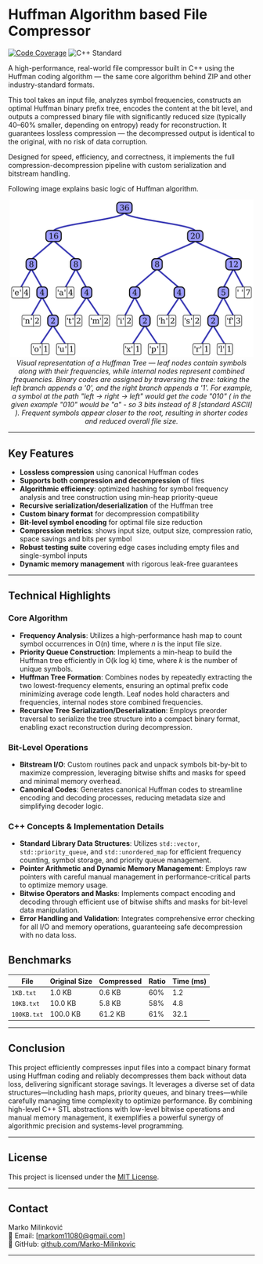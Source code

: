 # Huffman Algorithm based File Compressor

[![Code Coverage](https://img.shields.io/badge/coverage-95%25-brightgreen)](https://github.com/Marko-Milinkovic/Huffman-coding)
![C++ Standard](https://img.shields.io/badge/C%2B%2B-17-blue)

A high-performance, real-world file compressor built in C++ using the Huffman coding algorithm — the same core algorithm behind ZIP and other industry-standard formats.

This tool takes an input file, analyzes symbol frequencies, constructs an optimal Huffman binary prefix tree, encodes the content at the bit level, and outputs a compressed binary file with significantly reduced size (typically 40–60% smaller, depending on entropy) ready for reconstruction. It guarantees lossless compression — the decompressed output is identical to the original, with no risk of data corruption.

Designed for speed, efficiency, and correctness, it implements the full compression-decompression pipeline with custom serialization and bitstream handling.

Following image explains basic logic of Huffman algorithm.



<p align="center">
  <img src="assets/huffman_tree.png" alt="Huffman Tree" width="500"/><br>
  <em>Visual representation of a Huffman Tree — leaf nodes contain symbols along with their frequencies, while internal nodes represent combined frequencies. 
    Binary codes are assigned by traversing the tree: taking the left branch appends a '0', and the right branch appends a '1'. 
    For example, a symbol at the path "left → right → left" would get the code "010" ( in the given example "010" would be "a" - so 3 bits instead of 8 [standard ASCII] ). 
    Frequent symbols appear closer to the root, resulting in shorter codes and reduced overall file size.</em>
</p>



---

## Key Features

- **Lossless compression** using canonical Huffman codes
- **Supports both compression and decompression** of files
- **Algorithmic efficiency**: optimized hashing for symbol frequency analysis and tree construction using min-heap priority-queue
- **Recursive serialization/deserialization** of the Huffman tree
- **Custom binary format** for decompression compatibility
- **Bit-level symbol encoding** for optimal file size reduction
- **Compression metrics**: shows input size, output size, compression ratio, space savings and bits per symbol
- **Robust testing suite** covering edge cases including empty files and single-symbol inputs
- **Dynamic memory management** with rigorous leak-free guarantees 
  
---

## Technical Highlights

### Core Algorithm  
- **Frequency Analysis**: Utilizes a high-performance hash map to count symbol occurrences in O(n) time, where *n* is the input file size.  
- **Priority Queue Construction**: Implements a min-heap to build the Huffman tree efficiently in O(k log k) time, where *k* is the number of unique symbols.  
- **Huffman Tree Formation**: Combines nodes by repeatedly extracting the two lowest-frequency elements, ensuring an optimal prefix code minimizing average code length. Leaf nodes hold characters and frequencies, internal nodes store combined frequencies. 
- **Recursive Tree Serialization/Deserialization**: Employs preorder traversal to serialize the tree structure into a compact binary format, enabling exact reconstruction during decompression.  

### Bit-Level Operations  
- **Bitstream I/O**: Custom routines pack and unpack symbols bit-by-bit to maximize compression, leveraging bitwise shifts and masks for speed and minimal memory overhead.  
- **Canonical Codes**: Generates canonical Huffman codes to streamline encoding and decoding processes, reducing metadata size and simplifying decoder logic.  

### C++ Concepts & Implementation Details  
- **Standard Library Data Structures**: Utilizes `std::vector`, `std::priority_queue`, and `std::unordered_map` for efficient frequency counting, symbol storage, and priority queue management.  
- **Pointer Arithmetic and Dynamic Memory Management**: Employs raw pointers with careful manual management in performance-critical parts to optimize memory usage.  
- **Bitwise Operators and Masks**: Implements compact encoding and decoding through efficient use of bitwise shifts and masks for bit-level data manipulation.  
- **Error Handling and Validation**: Integrates comprehensive error checking for all I/O and memory operations, guaranteeing safe decompression with no data loss.  

## Benchmarks

| File         | Original Size | Compressed | Ratio | Time (ms) |
|--------------|----------------|------------|-------|-----------|
| `1KB.txt`    | 1.0 KB         | 0.6 KB     | 60%   | 1.2       |
| `10KB.txt`   | 10.0 KB        | 5.8 KB     | 58%   | 4.8       |
| `100KB.txt`  | 100.0 KB       | 61.2 KB    | 61%   | 32.1      |

---

## Conclusion

This project efficiently compresses input files into a compact binary format using Huffman coding and reliably decompresses them back without data loss, delivering significant storage savings. 
It leverages a diverse set of data structures—including hash maps, priority queues, and binary trees—while carefully managing time complexity to optimize performance. 
By combining high-level C++ STL abstractions with low-level bitwise operations and manual memory management, it exemplifies a powerful synergy of algorithmic precision and systems-level programming.

---

## License

This project is licensed under the [MIT License](LICENSE).

---

## Contact

Marko Milinković  
📧 Email: [markom11080@gmail.com]  
🔗 GitHub: [github.com/Marko-Milinkovic](https://github.com/Marko-Milinkovic)

---
